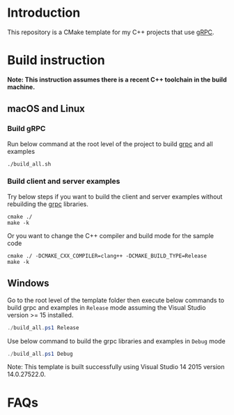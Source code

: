 # Introduction #

This repository is a CMake template for my C++ projects that use [gRPC](https://github.com/grpc/grpc). 

# Build instruction #

**Note: This instruction assumes there is a recent C++ toolchain in the build machine.**

## macOS and Linux ##

### Build gRPC ###

Run below command at the root level of the project to build [grpc](https://github.com/grpc/grpc) and all examples

``` shell
./build_all.sh
```

### Build client and server examples ###

Try below steps if you want to build the client and server examples without rebuilding the [grpc](https://github.com/grpc/grpc) libraries.

``` shell
cmake ./
make -k
```

Or you want to change the C++ compiler and build mode for the sample code

``` shell
cmake ./ -DCMAKE_CXX_COMPILER=clang++ -DCMAKE_BUILD_TYPE=Release
make -k
```

## Windows ##

Go to the root level of the template folder then execute below commands to build grpc and examples in `Release` mode assuming the Visual Studio version >= 15 installed.

``` powershell
./build_all.ps1 Release
```

Use below command to build the grpc libraries and examples in `Debug` mode

``` powershell
./build_all.ps1 Debug
```

Note: This template is built successfully using Visual Studio 14 2015 version 14.0.27522.0.

# FAQs #
